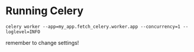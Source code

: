 # Running Celery

`celery worker --app=my_app.fetch_celery.worker.app --concurrency=1 --loglevel=INFO`

remember to change settings!